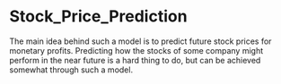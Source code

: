 # Stock_Price_Prediction
The main idea behind such a model is to predict future stock prices for monetary profits. Predicting how the stocks of some company might perform in the near future is a hard thing to do, but can be achieved somewhat through such a model. 
